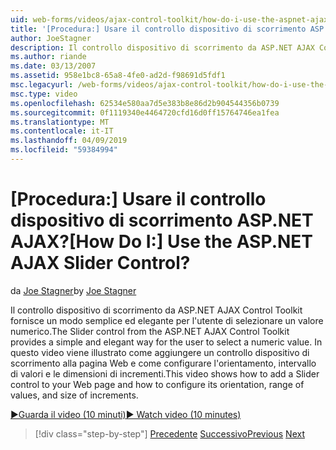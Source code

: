 ```yaml
---
uid: web-forms/videos/ajax-control-toolkit/how-do-i-use-the-aspnet-ajax-slider-control
title: '[Procedura:] Usare il controllo dispositivo di scorrimento ASP.NET AJAX? | Microsoft Docs'
author: JoeStagner
description: Il controllo dispositivo di scorrimento da ASP.NET AJAX Control Toolkit fornisce un modo semplice ed elegante per l'utente di selezionare un valore numerico. Questo video si dimostra come Active Directory...
ms.author: riande
ms.date: 03/13/2007
ms.assetid: 958e1bc8-65a8-4fe0-ad2d-f98691d5fdf1
msc.legacyurl: /web-forms/videos/ajax-control-toolkit/how-do-i-use-the-aspnet-ajax-slider-control
msc.type: video
ms.openlocfilehash: 62534e580aa7d5e383b8e86d2b904544356b0739
ms.sourcegitcommit: 0f1119340e4464720cfd16d0ff15764746ea1fea
ms.translationtype: MT
ms.contentlocale: it-IT
ms.lasthandoff: 04/09/2019
ms.locfileid: "59384994"
---
```

# <a name="how-do-i-use-the-aspnet-ajax-slider-control"></a><span data-ttu-id="3b75b-105">[Procedura:] Usare il controllo dispositivo di scorrimento ASP.NET AJAX?</span><span class="sxs-lookup"><span data-stu-id="3b75b-105">[How Do I:] Use the ASP.NET AJAX Slider Control?</span></span>

<span data-ttu-id="3b75b-106">da [Joe Stagner](https://github.com/JoeStagner)</span><span class="sxs-lookup"><span data-stu-id="3b75b-106">by [Joe Stagner](https://github.com/JoeStagner)</span></span>

<span data-ttu-id="3b75b-107">Il controllo dispositivo di scorrimento da ASP.NET AJAX Control Toolkit fornisce un modo semplice ed elegante per l'utente di selezionare un valore numerico.</span><span class="sxs-lookup"><span data-stu-id="3b75b-107">The Slider control from the ASP.NET AJAX Control Toolkit provides a simple and elegant way for the user to select a numeric value.</span></span> <span data-ttu-id="3b75b-108">In questo video viene illustrato come aggiungere un controllo dispositivo di scorrimento alla pagina Web e come configurare l'orientamento, intervallo di valori e le dimensioni di incrementi.</span><span class="sxs-lookup"><span data-stu-id="3b75b-108">This video shows how to add a Slider control to your Web page and how to configure its orientation, range of values, and size of increments.</span></span>

[<span data-ttu-id="3b75b-109">&#9654;Guarda il video (10 minuti)</span><span class="sxs-lookup"><span data-stu-id="3b75b-109">&#9654; Watch video (10 minutes)</span></span>](https://channel9.msdn.com/Blogs/ASP-NET-Site-Videos/how-do-i-use-the-aspnet-ajax-slider-control)

> [!div class="step-by-step"]
> <span data-ttu-id="3b75b-110">[Precedente](how-do-i-use-the-aspnet-ajax-confirmbutton-extender.md)
> [Successivo](how-do-i-use-the-aspnet-ajax-autocomplete-control.md)</span><span class="sxs-lookup"><span data-stu-id="3b75b-110">[Previous](how-do-i-use-the-aspnet-ajax-confirmbutton-extender.md)
[Next](how-do-i-use-the-aspnet-ajax-autocomplete-control.md)</span></span>

